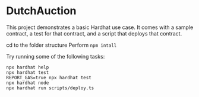 # DutchAuction

This project demonstrates a basic Hardhat use case. It comes with a sample contract, a test for that contract, and a script that deploys that contract.

cd to the folder structure
Perform `npm intall`

Try running some of the following tasks:

```shell
npx hardhat help
npx hardhat test
REPORT_GAS=true npx hardhat test
npx hardhat node
npx hardhat run scripts/deploy.ts
```
